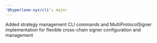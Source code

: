 ```yaml
---
'@hyperlane-xyz/cli': major
---
```


Added strategy management CLI commands and MultiProtocolSigner implementation for flexible cross-chain signer configuration and management
